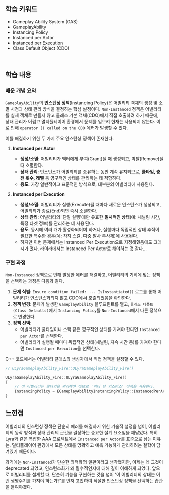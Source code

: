 ## 학습 키워드 <br>

  * Gameplay Ability System (GAS)
  * GameplayAbility
  * Instancing Policy
  * Instanced per Actor
  * Instanced per Execution
  * Class Default Object (CDO)

<br/>

## 학습 내용

### 배운 개념 요약 <br>

`GameplayAbility`의 **인스턴싱 정책**(Instancing Policy)은 어빌리티 객체의 생성 및 소멸 시점과 상태 관리 방식을 결정하는 핵심 설정이다. `Non-Instanced` 정책은 어빌리티를 실제 객체로 만들지 않고 클래스 기본 객체(CDO)에서 직접 호출하려 하기 때문에, 상태 관리가 어렵고 멀티플레이어 환경에서 문제를 일으켜 현재는 사용되지 않는다. 이로 인해 `operator () called on the CDO` 에러가 발생할 수 있다.

이를 해결하기 위한 두 가지 주요 인스턴싱 정책이 존재한다.

1.  **Instanced per Actor**

      * **생성/소멸**: 어빌리티가 액터에게 부여(Grant)될 때 생성되고, 박탈(Remove)될 때 소멸한다.
      * **상태 관리**: 인스턴스가 어빌리티를 소유하는 동안 계속 유지되므로, **쿨타임, 충전 횟수, 레벨** 등 영구적인 상태를 관리하는 데 적합하다.
      * **용도**: 가장 일반적이고 표준적인 방식으로, 대부분의 어빌리티에 사용된다.

2.  **Instanced per Execution**

      * **생성/소멸**: 어빌리티가 실행(Execute)될 때마다 새로운 인스턴스가 생성되고, 어빌리티가 종료(End)되면 즉시 소멸한다.
      * **상태 관리**: 어빌리티의 '단일 실행'에만 유효한 **일시적인 상태**(예: 채널링 시간, 특정 타겟 정보)를 관리하는 데 사용된다.
      * **용도**: 동시에 여러 개가 활성화되어야 하거나, 실행마다 독립적인 상태 추적이 필요한 특수한 경우(예: 차지 스킬, 다중 발사 투사체)에 사용된다.
      * 하지만 이번 문제에서는 Instanced Per Execution으로 지정해줬음에도 크래시가 떴다. 라이라에서는 Instanced Per Actor로 해야하는 것 같다...

### 구현 과정 <br>

`Non-Instanced` 정책으로 인해 발생한 에러를 해결하고, 어빌리티의 기획에 맞는 정책을 선택하는 과정은 다음과 같다.

1.  **문제 식별**: `Ensure condition failed: ... IsInstantiated()` 로그를 통해 어빌리티가 인스턴스화되지 않고 CDO에서 호출되었음을 확인한다.
2.  **정책 변경**: 문제가 발생한 `GameplayAbility` 블루프린트를 열고, `클래스 디폴트(Class Defaults)`에서 `Instancing Policy`를 `Non-Instanced`에서 다른 정책으로 변경한다.
3.  **정책 선택**:
      * 어빌리티가 쿨타임이나 스택 같은 영구적인 상태를 가져야 한다면 `Instanced per Actor`를 선택한다.
      * 어빌리티가 실행될 때마다 독립적인 상태(채널링, 지속 시간 등)를 가져야 한다면 `Instanced per Execution`을 선택한다.

C++ 코드에서는 어빌리티 클래스의 생성자에서 직접 정책을 설정할 수 있다.

```cpp
// ULyraGameplayAbility_Fire::ULyraGameplayAbility_Fire()

ULyraGameplayAbility_Fire::ULyraGameplayAbility_Fire()
{
    // 이 어빌리티는 쿨타임을 관리해야 하므로 '액터 당 인스턴스' 정책을 사용한다.
    InstancingPolicy = EGameplayAbilityInstancingPolicy::InstancedPerActor;
}
```

## 느낀점 <br>

어빌리티의 인스턴싱 정책은 단순히 에러를 해결하기 위한 기술적 설정을 넘어, 어빌리티의 동작 방식과 상태 관리의 근간을 결정하는 중요한 설계 요소임을 깨달았다. 특히 Lyra와 같은 복잡한 AAA 프로젝트에서 `Instanced per Actor`를 표준으로 삼는 이유는, 멀티플레이어 환경에서 모든 상태를 명확하고 예측 가능하게 관리하려는 철학이 담겨있기 때문이다.

과거에는 `Non-Instanced`가 단순한 최적화의 일환이라고 생각했지만, 이제는 왜 그것이 deprecated 되었고, 인스턴스화가 왜 필수적인지에 대해 깊이 이해하게 되었다. 앞으로 어빌리티를 설계할 때, 단순히 기능을 구현하는 것을 넘어 '이 어빌리티의 상태는 어떤 생명주기를 가져야 하는가?'를 먼저 고민하여 적절한 인스턴싱 정책을 선택하는 습관을 들여야겠다.
